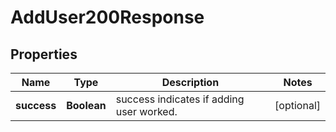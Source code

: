 

# AddUser200Response


## Properties

| Name | Type | Description | Notes |
|------------ | ------------- | ------------- | -------------|
|**success** | **Boolean** | success indicates if adding user worked. |  [optional] |




